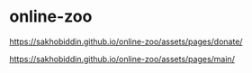 # online-zoo
https://sakhobiddin.github.io/online-zoo/assets/pages/donate/

https://sakhobiddin.github.io/online-zoo/assets/pages/main/
